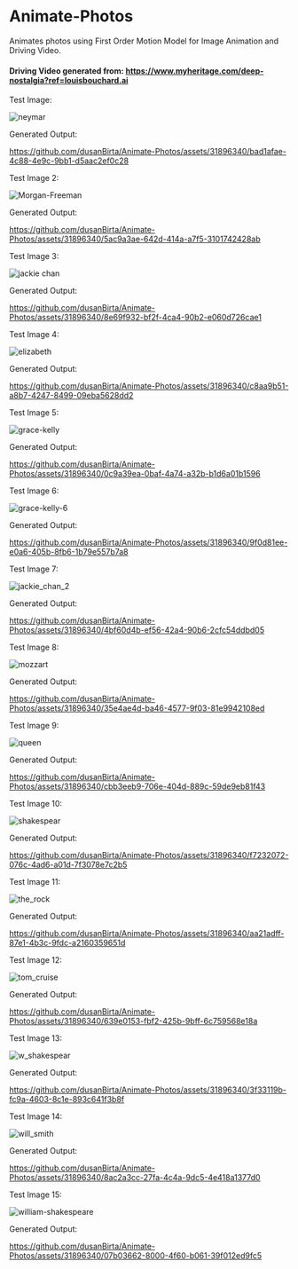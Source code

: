 # Animate-Photos
Animates photos using First Order Motion Model for Image Animation and Driving Video.

#### Driving Video generated from: https://www.myheritage.com/deep-nostalgia?ref=louisbouchard.ai

Test Image:

![neymar](https://github.com/dusanBirta/Animate-Photos/assets/31896340/1c47fb97-3f27-45eb-a994-5bb847a242f5)

Generated Output:

https://github.com/dusanBirta/Animate-Photos/assets/31896340/bad1afae-4c88-4e9c-9bb1-d5aac2ef0c28

Test Image 2:

![Morgan-Freeman](https://github.com/dusanBirta/Animate-Photos/assets/31896340/1a30871f-1771-48d2-9e91-58c3c89a6feb)

Generated Output:

https://github.com/dusanBirta/Animate-Photos/assets/31896340/5ac9a3ae-642d-414a-a7f5-3101742428ab

Test Image 3:

![jackie chan](https://github.com/dusanBirta/Animate-Photos/assets/31896340/8eaee1e8-0d5e-409f-9c09-4850545a55c0)

Generated Output:

https://github.com/dusanBirta/Animate-Photos/assets/31896340/8e69f932-bf2f-4ca4-90b2-e060d726cae1

Test Image 4:

![elizabeth](https://github.com/dusanBirta/Animate-Photos/assets/31896340/6b9deacf-e911-4294-be2c-432fc3e39d52)

Generated Output:

https://github.com/dusanBirta/Animate-Photos/assets/31896340/c8aa9b51-a8b7-4247-8499-09eba5628dd2

Test Image 5:

![grace-kelly](https://github.com/dusanBirta/Animate-Photos/assets/31896340/280d90c9-6a42-451b-beb1-8e2fb87b308b)

Generated Output:

https://github.com/dusanBirta/Animate-Photos/assets/31896340/0c9a39ea-0baf-4a74-a32b-b1d6a01b1596

Test Image 6:

![grace-kelly-6](https://github.com/dusanBirta/Animate-Photos/assets/31896340/37e6b9d0-75b9-4c07-8066-5a4517986141)

Generated Output:

https://github.com/dusanBirta/Animate-Photos/assets/31896340/9f0d81ee-e0a6-405b-8fb6-1b79e557b7a8

Test Image 7:

![jackie_chan_2](https://github.com/dusanBirta/Animate-Photos/assets/31896340/9a224df6-5fd0-4101-80c0-c4d17f8f21a8)

Generated Output:

https://github.com/dusanBirta/Animate-Photos/assets/31896340/4bf60d4b-ef56-42a4-90b6-2cfc54ddbd05

Test Image 8:

![mozzart](https://github.com/dusanBirta/Animate-Photos/assets/31896340/7413881e-7886-48fd-99e4-94b6a0bef2c9)

Generated Output:

https://github.com/dusanBirta/Animate-Photos/assets/31896340/35e4ae4d-ba46-4577-9f03-81e9942108ed

Test Image 9:

![queen](https://github.com/dusanBirta/Animate-Photos/assets/31896340/c61df8ef-a761-4fdf-b6f4-3bf3d42f863b)

Generated Output:

https://github.com/dusanBirta/Animate-Photos/assets/31896340/cbb3eeb9-706e-404d-889c-59de9eb81f43

Test Image 10:

![shakespear](https://github.com/dusanBirta/Animate-Photos/assets/31896340/b0594234-d841-4a27-b877-26af1b4721f7)

Generated Output:

https://github.com/dusanBirta/Animate-Photos/assets/31896340/f7232072-076c-4ad6-a01d-7f3078e7c2b5

Test Image 11:

![the_rock](https://github.com/dusanBirta/Animate-Photos/assets/31896340/c8bc20b6-9270-4c4b-a527-42d9e6ffed39)

Generated Output:

https://github.com/dusanBirta/Animate-Photos/assets/31896340/aa21adff-87e1-4b3c-9fdc-a2160359651d

Test Image 12:

![tom_cruise](https://github.com/dusanBirta/Animate-Photos/assets/31896340/4a754bb2-d8ff-48e2-9a50-1b23a9fc1561)

Generated Output:

https://github.com/dusanBirta/Animate-Photos/assets/31896340/639e0153-fbf2-425b-9bff-6c759568e18a

Test Image 13:

![w_shakespear](https://github.com/dusanBirta/Animate-Photos/assets/31896340/821603b5-8bee-4ebf-9850-569bebd1f50d)

Generated Output:

https://github.com/dusanBirta/Animate-Photos/assets/31896340/3f33119b-fc9a-4603-8c1e-893c641f3b8f

Test Image 14:

![will_smith](https://github.com/dusanBirta/Animate-Photos/assets/31896340/7b31db49-7ade-49ac-a351-36e6c110f318)

Generated Output:

https://github.com/dusanBirta/Animate-Photos/assets/31896340/8ac2a3cc-27fa-4c4a-9dc5-4e418a1377d0

Test Image 15:

![william-shakespeare](https://github.com/dusanBirta/Animate-Photos/assets/31896340/471b10bb-3937-4902-8e22-4563f17fbf98)

Generated Output:

https://github.com/dusanBirta/Animate-Photos/assets/31896340/07b03662-8000-4f60-b061-39f012ed9fc5












































